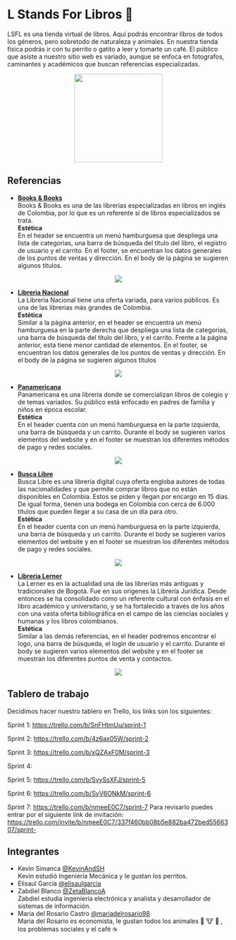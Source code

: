 
# L Stands For Libros 📕
LSFL es una tienda virtual de libros. Aquí podrás encontrar libros de todos los géneros, pero sobretodo de naturaleza y animales. En nuestra tienda física podrás ir con tu perrito o gatito a leer y tomarte un café. El público que asiste a nuestro sitio web es variado, aunque se enfoca en fotografos, caminantes y académicos que buscan referencias especializadas. <br />

<p align="center">
  <img src="https://user-images.githubusercontent.com/71073724/135700941-f38bb62e-2f9d-4109-9061-de8a134a89b5.png" width="200" height="200">
</p>

## Referencias
- [**Books & Books**](https://www.booksandbooks.com.co)<br />
Books & Books es una de las librerias especializadas en libros en inglés de Colombia, por lo que es un referente si de libros especializados se trata.<br />
**Estética**<br />
En el header se encuentra un menú hamburguesa que despliega una lista de categorias, una barra de búsqueda del título del libro, el registro de usuario y el carrito. En el footer, se encuentran los datos generales de los puntos de ventas y dirección. En el body de la página se sugieren algunos títulos. <br />
<p align="center">
  <img src="https://user-images.githubusercontent.com/71073724/135702070-f760e651-0e8d-4270-9a8f-d320e83d633f.png">
</p>

- [**Libreria Nacional**](https://librerianacional.com)<br />
La Libreria Nacional tiene una oferta variada, para varios públicos. Es una de las librerias más grandes de Colombia.<br />
**Estética**<br />
Similar a la página anterior, en el header se encuentra un menú hamburguesa en la parte derecha que despliega una lista de categorias, una barra de búsqueda del título del libro, y el carrito. Frente a la página anterior, esta tiene menor cantidad de elementos. En el footer, se encuentran los datos generales de los puntos de ventas y dirección. En el body de la página se sugieren algunos títulos
<p align="center">
  <img src="https://user-images.githubusercontent.com/71073724/135702189-d2523a41-12f9-497e-af3a-d8da5db079a5.png">
</p>

- [**Panamericana**](https://www.panamericana.com.co/libros)<br />
Panamericana es una libreria donde se comercializan libros de colegio y de temas variados. Su público está enfocado en padres de familia y niños en época escolar.<br />
**Estética**<br />
En el header cuenta con un menú hamburguesa en la parte izquierda, una barra de búsqueda y un carrito. Durante el body se sugieren varios elementos del website y en el footer se muestran los diferentes métodos de pago y redes sociales.  
<p align="center">
  <img src="https://user-images.githubusercontent.com/71073724/135702220-e6c1ecd9-2d7d-4951-8a72-4c1027525bd0.png">
</p>

- [**Busca Libre**](https://www.buscalibre.com.co)<br />
Busca Libre es una librería digital cuya oferta engloba autores de todas las nacionalidades y que permite comprar libros que no están disponibles en Colombia. Estos se piden y llegan por encargo en 15 días. De igual forma, tienen una bodega en Colombia con cerca de 6.000 títulos que pueden llegar a su casa de un día para otro.<br />
**Estética**<br />
En el header cuenta con un menú hamburguesa en la parte izquierda, una barra de búsqueda y un carrito. Durante el body se sugieren varios elementos del website y en el footer se muestran los diferentes métodos de pago y redes sociales.  
<p align="center">
  <img src="https://user-images.githubusercontent.com/71073724/135702241-9212a2a2-1b2e-4473-ac00-5ae6fcbb94e1.png">
</p>

- [**Libreria Lerner**](https://www.librerialerner.com.co)<br />
La Lerner es en la actualidad una de las librerías más antiguas y tradicionales de Bogotá. Fue en sus orígenes la Librería Jurídica. Desde entonces se ha consolidado como un referente cultural con énfasis en el libro académico y universitario, y se ha fortalecido a través de los años con una vasta oferta bibliográfica en el campo de las ciencias sociales y humanas y los libros colombianos.<br />
**Estética**<br />
Similar a las demás referencias, en el header podremos encontrar el logo, una barra de búsqueda, el login de usuario y el carrito. Durante el body se sugieren varios elementos del website y en el footer se muestran los diferentes puntos de venta y contactos. 
<p align="center">
  <img src="https://user-images.githubusercontent.com/71073724/135702364-a962095f-04f6-494e-8de3-2b856fc2dfd8.png">
</p>

## Tablero de trabajo
Decidimos hacer nuestro tablero en Trello, los links son los siguientes:

Sprint 1: 
https://trello.com/b/SnFHtmUu/sprint-1

Sprint 2:
https://trello.com/b/4z6ax05W/sprint-2

Sprint 3:
https://trello.com/b/xQZAxF0M/sprint-3

Sprint 4:

Sprint 5:
https://trello.com/b/SvySsXFJ/sprint-5

Sprint 6:
https://trello.com/b/SyV6ONkM/sprint-6

Sprint 7:
https://trello.com/b/nmeeE0C7/sprint-7
Para revisarlo puedes entrar por el siguiente link de invitación:
https://trello.com/invite/b/nmeeE0C7/337f460bb08b5e882ba472bed5566307/sprint-


## Integrantes
- Kevin Simanca [@KevinAndSH](https://github.com/KevinAndSH) <br />
Kevin estudió Ingeniería Mecánica y le gustan los perritos.
- Elisaul García [@elisaulgarcia](https://github.com/elisaulgarcia) <br />
- Zabdiel Blanco [@ZetaBlancoA](https://github.com/ZetaBlancoA) <br />
Zabdiel estudia ingeniería electrónica y analista y desarrollador de sistemas de información. 
- Maria del Rosario Castro [@mariadelrosario98](https://github.com/mariadelrosario98) <br />
Maria del Rosario es economista, le gustan todos los animales 🐤 🐮 🐷 , los problemas sociales y el café ☕️

